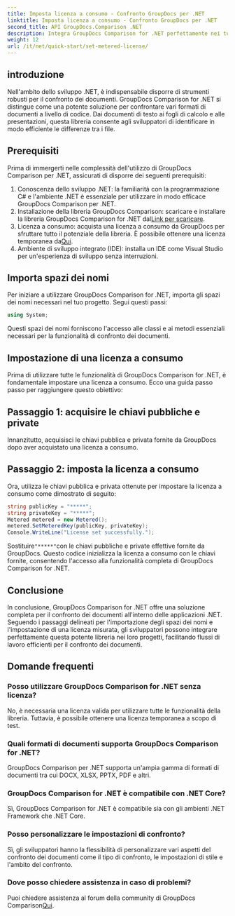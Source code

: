 ```yaml
---
title: Imposta licenza a consumo - Confronto GroupDocs per .NET
linktitle: Imposta licenza a consumo - Confronto GroupDocs per .NET
second_title: API GroupDocs.Comparison .NET
description: Integra GroupDocs Comparison for .NET perfettamente nei tuoi progetti .NET per flussi di lavoro efficienti di confronto dei documenti.
weight: 12
url: /it/net/quick-start/set-metered-license/
---
```

## introduzione
Nell'ambito dello sviluppo .NET, è indispensabile disporre di strumenti robusti per il confronto dei documenti. GroupDocs Comparison for .NET si distingue come una potente soluzione per confrontare vari formati di documenti a livello di codice. Dai documenti di testo ai fogli di calcolo e alle presentazioni, questa libreria consente agli sviluppatori di identificare in modo efficiente le differenze tra i file.
## Prerequisiti
Prima di immergerti nelle complessità dell'utilizzo di GroupDocs Comparison per .NET, assicurati di disporre dei seguenti prerequisiti:
1. Conoscenza dello sviluppo .NET: la familiarità con la programmazione C# e l'ambiente .NET è essenziale per utilizzare in modo efficace GroupDocs Comparison per .NET.
2.  Installazione della libreria GroupDocs Comparison: scaricare e installare la libreria GroupDocs Comparison for .NET dal[Link per scaricare](https://releases.groupdocs.com/comparison/net/).
3. Licenza a consumo: acquista una licenza a consumo da GroupDocs per sfruttare tutto il potenziale della libreria. È possibile ottenere una licenza temporanea da[Qui](https://purchase.groupdocs.com/temporary-license/).
4. Ambiente di sviluppo integrato (IDE): installa un IDE come Visual Studio per un'esperienza di sviluppo senza interruzioni.

## Importa spazi dei nomi
Per iniziare a utilizzare GroupDocs Comparison for .NET, importa gli spazi dei nomi necessari nel tuo progetto. Segui questi passi:

```csharp
using System;
```
Questi spazi dei nomi forniscono l'accesso alle classi e ai metodi essenziali necessari per la funzionalità di confronto dei documenti.
## Impostazione di una licenza a consumo
Prima di utilizzare tutte le funzionalità di GroupDocs Comparison for .NET, è fondamentale impostare una licenza a consumo. Ecco una guida passo passo per raggiungere questo obiettivo:
## Passaggio 1: acquisire le chiavi pubbliche e private
Innanzitutto, acquisisci le chiavi pubblica e privata fornite da GroupDocs dopo aver acquistato una licenza a consumo.
## Passaggio 2: imposta la licenza a consumo
Ora, utilizza le chiavi pubblica e privata ottenute per impostare la licenza a consumo come dimostrato di seguito:
```csharp
string publicKey = "*****";
string privateKey = "*****";
Metered metered = new Metered();
metered.SetMeteredKey(publicKey, privateKey);
Console.WriteLine("License set successfully.");
```
 Sostituire`"*****"`con le chiavi pubbliche e private effettive fornite da GroupDocs. Questo codice inizializza la licenza a consumo con le chiavi fornite, consentendo l'accesso alla funzionalità completa di GroupDocs Comparison for .NET.

## Conclusione
In conclusione, GroupDocs Comparison for .NET offre una soluzione completa per il confronto dei documenti all'interno delle applicazioni .NET. Seguendo i passaggi delineati per l'importazione degli spazi dei nomi e l'impostazione di una licenza misurata, gli sviluppatori possono integrare perfettamente questa potente libreria nei loro progetti, facilitando flussi di lavoro efficienti per il confronto dei documenti.
## Domande frequenti
### Posso utilizzare GroupDocs Comparison for .NET senza licenza?
No, è necessaria una licenza valida per utilizzare tutte le funzionalità della libreria. Tuttavia, è possibile ottenere una licenza temporanea a scopo di test.
### Quali formati di documenti supporta GroupDocs Comparison for .NET?
GroupDocs Comparison per .NET supporta un'ampia gamma di formati di documenti tra cui DOCX, XLSX, PPTX, PDF e altri.
### GroupDocs Comparison for .NET è compatibile con .NET Core?
Sì, GroupDocs Comparison for .NET è compatibile sia con gli ambienti .NET Framework che .NET Core.
### Posso personalizzare le impostazioni di confronto?
Sì, gli sviluppatori hanno la flessibilità di personalizzare vari aspetti del confronto dei documenti come il tipo di confronto, le impostazioni di stile e l'ambito del confronto.
### Dove posso chiedere assistenza in caso di problemi?
 Puoi chiedere assistenza al forum della community di GroupDocs Comparison[Qui](https://forum.groupdocs.com/c/comparison/12).